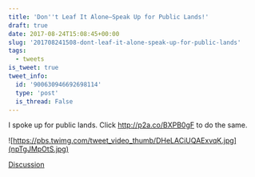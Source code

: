 ```yaml
---
title: 'Don''t Leaf It Alone—Speak Up for Public Lands!'
draft: true
date: 2017-08-24T15:08:45+00:00
slug: '201708241508-dont-leaf-it-alone-speak-up-for-public-lands'
tags:
  - tweets
is_tweet: true
tweet_info:
  id: '900630946692698114'
  type: 'post'
  is_thread: False
---
```




I spoke up for public lands. Click <http://p2a.co/BXPB0gF> to do the same. 

![https://pbs.twimg.com/tweet_video_thumb/DHeLACiUQAExvqK.jpg](npTgJMpOtS.jpg)

[Discussion](https://x.com/sytelus/status/900630946692698114)
